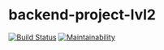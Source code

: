 # backend-project-lvl2
[![Build Status](https://travis-ci.org/dsmirnoff73/backend-project-lvl2.svg?branch=master)](https://travis-ci.org/dsmirnoff73/backend-project-lvl2)
[![Maintainability](https://api.codeclimate.com/v1/badges/4a9da8b303a9cd2c348e/maintainability)](https://codeclimate.com/github/dsmirnoff73/backend-project-lvl2/maintainability)
